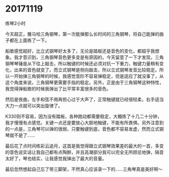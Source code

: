 # 20171119

练琴2小时

今天超正，雅马哈三角钢琴，第一次能弹那么长时间的三角钢琴，将自己能弹的曲子都在上面练了一下。

船歌感觉超好，比立式钢琴好太多了，无论是踏板还是音色的变化，都超乎我想象。我才意识到，三角钢琴音色更多变是有原因的，今天留意了一下才发现，三角钢琴琴锤是从下往上敲击，所以触键的时候还必须对抗一下重力，触键力量稍有变化，出来的音色就变了。而立式钢琴是侧向敲击，所以立式钢琴发音比较稳定。所以一开始弹三角钢琴的时候，我感觉音阶不容易弹稳定，但是适应了就没事了，从这个角度来说，三角钢琴更需要手指的稳定。另外，正是由于三角钢琴这种特性，我觉得弹船歌的时候我弹出了比平常丰富很多的音色。

然后是夜曲，左手和弦不用再担心过于大声了，正常触键就已经很轻柔，右手适当大力一点就可以突出旋律了。

K330则不容易，因为没有踏板，各种跑动都需要稳定，大概练了十几二十分钟，我才慢慢有点感觉。关键一点还是要放心大胆地触键，不能有所畏惧。另外注意到的一点是，三角琴可以弹的很弱，只要触键到底，音色都不容易发虚，然而立式钢琴就不是了……

最后花了点时间练彩云追月，这首是我觉得跟立式钢琴效果差的最大的一首，多变的音色说实话让我自己都有点陶醉，并且高潮部分我可以完全无所顾忌地弹，隔音太好了，琴也结实，让我感觉我弹出了最大的音量。

最后忽然想起自己忘了带三脚架，不然真心应该录一下的……三角琴真是美好啊～
